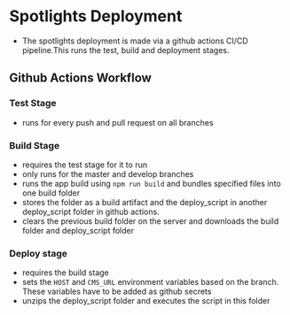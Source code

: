 # Spotlights Deployment

- The spotlights deployment is made via a github actions CI/CD pipeline.This runs the test, build and deployment stages.

## Github Actions Workflow

### Test Stage

- runs for every push and pull request on all branches

### Build Stage

- requires the test stage for it to run
- only runs for the master and develop branches
- runs the app build using `npm run build` and bundles specified files into one build folder
- stores the folder as a build artifact and the deploy_script in another deploy_script folder in github actions.
- clears the previous build folder on the server and downloads the build folder and deploy_script folder

### Deploy stage

- requires the build stage
- sets the `HOST` and `CMS_URL` environment variables based on the branch. These variables have to be added as github secrets
- unzips the deploy_script folder and executes the script in this folder
